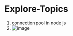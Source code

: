 # Explore-Topics
1. connection pool in node js
2. ![image](https://github.com/user-attachments/assets/4f5993e7-3186-431b-9007-5e8831dd1918)

